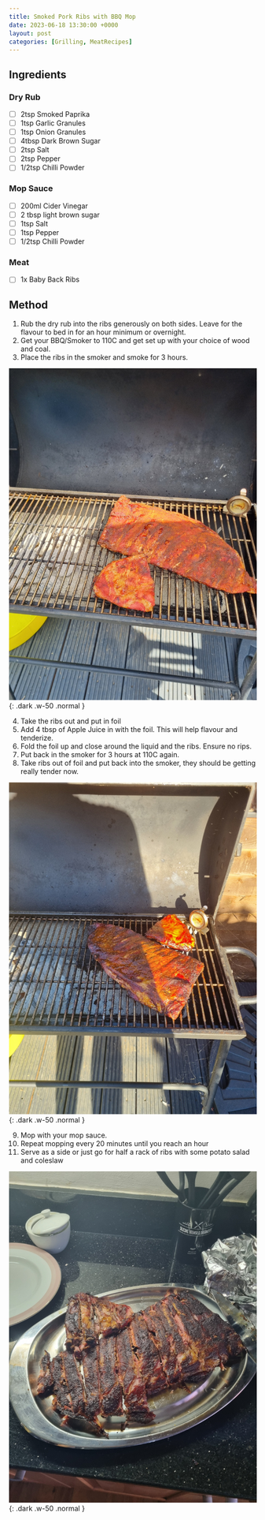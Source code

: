 ```yaml
---
title: Smoked Pork Ribs with BBQ Mop
date: 2023-06-18 13:30:00 +0000
layout: post
categories: [Grilling, MeatRecipes]
---
```

## Ingredients
### Dry Rub
- [ ] 2tsp Smoked Paprika
- [ ] 1tsp Garlic Granules
- [ ] 1tsp Onion Granules
- [ ] 4tbsp Dark Brown Sugar
- [ ] 2tsp Salt
- [ ] 2tsp Pepper
- [ ] 1/2tsp Chilli Powder

### Mop Sauce
- [ ] 200ml Cider Vinegar
- [ ] 2 tbsp light brown sugar
- [ ] 1tsp Salt
- [ ] 1tsp Pepper
- [ ] 1/2tsp Chilli Powder 

### Meat
- [ ] 1x Baby Back Ribs

## Method
1. Rub the dry rub into the ribs generously on both sides. Leave for the flavour to bed in for an hour minimum or overnight.
2. Get your BBQ/Smoker to 110C and get set up with your choice of wood and coal.
3. Place the ribs in the smoker and smoke for 3 hours.

![RibsStart](/assets/images/RibsStart.jpg){: .dark .w-50 .normal }

4. Take the ribs out and put in foil
5. Add 4 tbsp of Apple Juice in with the foil. This will help flavour and tenderize.
6. Fold the foil up and close around the liquid and the ribs. Ensure no rips.
7. Put back in the smoker for 3 hours at 110C again.
8. Take ribs out of foil and put back into the smoker, they should be getting really tender now.

![Ribs1](/assets/images/Ribs1.jpg){: .dark .w-50 .normal }

9. Mop with your mop sauce. 
10. Repeat mopping every 20 minutes until you reach an hour
11. Serve as a side or just go for half a rack of ribs with some potato salad and coleslaw 

![Ribs3](/assets/images/Ribs3.jpg){: .dark .w-50 .normal }

